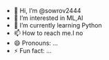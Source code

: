 - 👋 Hi, I’m @sowrov2444
- 👀 I’m interested in ML,AI
- 🌱 I’m currently learning Python 
- 📫 How to reach me.I no
- 😄 Pronouns: ...
- ⚡ Fun fact: ...

<!---
sowrov2444/sowrov2444 is a ✨ special ✨ repository because its `README.md` (this file) appears on your GitHub profile.
You can click the Preview link to take a look at your changes.
--->

